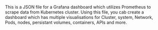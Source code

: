 This is a JSON file for a Grafana dashboard which utilizes Prometheus to scrape data from Kubernetes cluster.
Using this file, you cab create a dashboard which has multiple visualisations for Cluster, system, Network, Pods, nodes, persistant volumes, containers, APIs and more.
